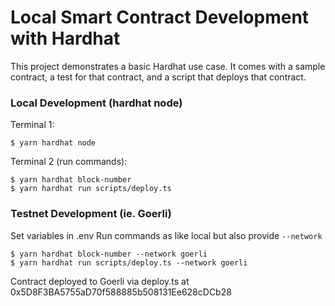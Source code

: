 # Local Smart Contract Development with Hardhat

This project demonstrates a basic Hardhat use case. It comes with a sample contract, a test for that contract, and a script that deploys that contract.

### Local Development (hardhat node)

Terminal 1:

```
$ yarn hardhat node
```

Terminal 2 (run commands):

```
$ yarn hardhat block-number
$ yarn hardhat run scripts/deploy.ts
```

### Testnet Development (ie. Goerli)

Set variables in .env
Run commands as like local but also provide `--network`

```
$ yarn hardhat block-number --network goerli
$ yarn hardhat run scripts/deploy.ts --network goerli
```

Contract deployed to Goerli via deploy.ts at 0x5D8F3BA5755aD70f588885b508131Ee628cDCb28
